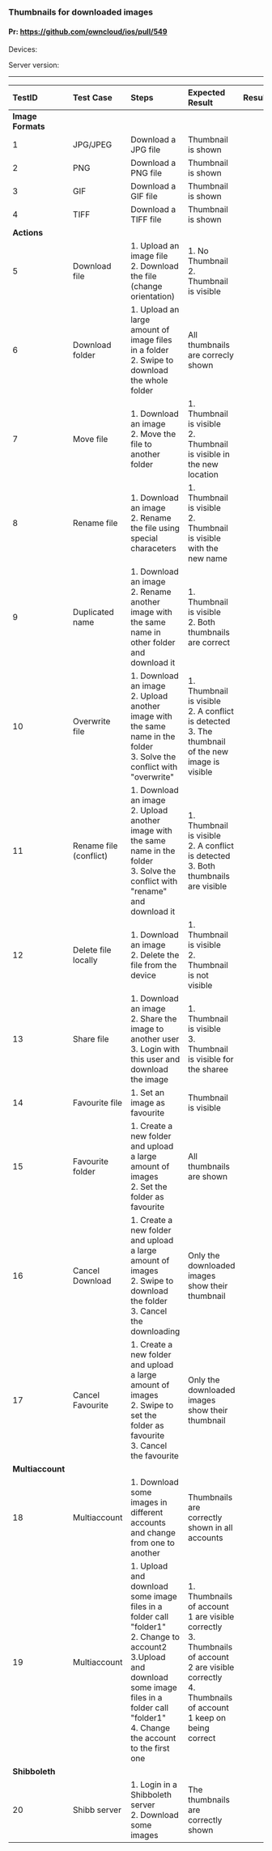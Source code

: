 
###  Thumbnails for downloaded images 

#### Pr: https://github.com/owncloud/ios/pull/549

Devices:

Server version:

---

 
TestID | Test Case | Steps | Expected Result | Result | Related Comment
:------------ | :------------- | :------------- | :-------------- | :----- | :------
**Image Formats**|
1| JPG/JPEG| Download a JPG file | Thumbnail is shown|
2| PNG| Download a PNG file | Thumbnail is shown|
3| GIF| Download a GIF file | Thumbnail is shown|
4| TIFF| Download a TIFF file | Thumbnail is shown|
**Actions**|
5|Download file| 1. Upload an image file<br>2. Download the file (change orientation)|1. No Thumbnail<br>2. Thumbnail is visible
6|Download folder| 1. Upload an large amount of image files in a folder<br>2. Swipe to download the whole folder |All thumbnails are correcly shown
7|Move file| 1. Download an image<br>2. Move the file to another folder|1. Thumbnail is visible<br>2. Thumbnail is visible in the new location
8|Rename file| 1. Download an image<br>2. Rename the file using special characeters|1. Thumbnail is visible<br>2. Thumbnail is visible with the new name
9|Duplicated name| 1. Download an image<br>2. Rename another image with the same name in other folder and download it <br>|1. Thumbnail is visible<br>2. Both thumbnails are correct
10|Overwrite file| 1. Download an image<br>2. Upload another image with the same name in the folder<br>3. Solve the conflict with "overwrite"|1. Thumbnail is visible<br>2. A conflict is detected<br>3. The thumbnail of the new image is visible
11|Rename file (conflict)| 1. Download an image<br>2. Upload another image with the same name in the folder<br>3. Solve the conflict with "rename" and download it|1. Thumbnail is visible<br>2. A conflict is detected<br>3. Both thumbnails are visible
12|Delete file locally| 1. Download an image<br>2. Delete the file from the device|1. Thumbnail is visible<br>2. Thumbnail is not visible
13|Share file|1. Download an image<br>2. Share the image to another user<br>3. Login with this user and download the image|1. Thumbnail is visible<br>3. Thumbnail is visible for the sharee
14|Favourite file|1. Set an image as favourite|Thumbnail is visible
15|Favourite folder|1. Create a new folder and upload a large amount of images<br>2. Set the folder as favourite|All thumbnails are shown
16|Cancel Download|1. Create a new folder and upload a large amount of images<br>2. Swipe to download the folder<br>3. Cancel the downloading|Only the downloaded images show their thumbnail
17|Cancel Favourite|1. Create a new folder and upload a large amount of images<br>2. Swipe to set the folder as favourite<br>3. Cancel the favourite|Only the downloaded images show their thumbnail
**Multiaccount**|
18|Multiaccount| 1. Download some images in different accounts and change from one to another|Thumbnails are correctly shown in all accounts
19|Multiaccount| 1. Upload and download some image files in a folder call "folder1"<br>2. Change to account2<br> 3.Upload and download some image files in a folder call "folder1"  <br>4. Change the account to the first one|1. Thumbnails of account 1 are visible correctly<br>3. Thumbnails of account 2 are visible correctly<br>4. Thumbnails of account 1 keep on being correct
**Shibboleth**|
20|Shibb server|1. Login in a Shibboleth server<br>2. Download some images|The thumbnails are correctly shown

